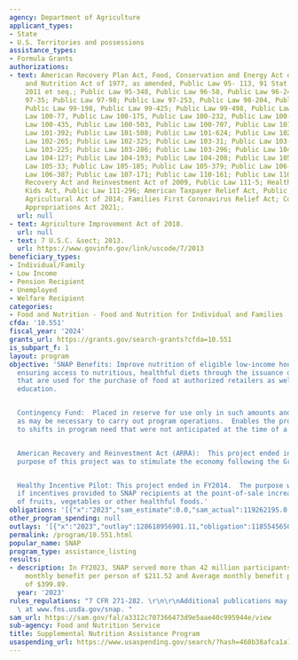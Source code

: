 ```yaml
---
agency: Department of Agriculture
applicant_types:
- State
- U.S. Territories and possessions
assistance_types:
- Formula Grants
authorizations:
- text: American Recovery Plan Act, Food, Conservation and Energy Act of 2008; Food
    and Nutrition Act of 1977, as amended, Public Law 95- 113, 91 Stat. 958, 7 U.S.C.
    2011 et seq.; Public Law 95-348, Public Law 96-58, Public Law 96-249, Public Law
    97-35; Public Law 97-98; Public Law 97-253, Public Law 98-204, Public Law 98-369;
    Public Law 99-198, Public Law 99-425; Public Law 99-498, Public Law 99-603, Public
    Law 100-77, Public Law 100-175, Public Law 100-232, Public Law 100-387, Public
    Law 100-435, Public Law 100-503, Public Law 100-707, Public Law 101-202; Public
    Law 101-392; Public Law 101-508; Public Law 101-624; Public Law 102-237; Public
    Law 102-265; Public Law 102-325; Public Law 103-31; Public Law 103-66; Public
    Law 103-225; Public Law 103-286; Public Law 103-296; Public Law 104-66; Public
    Law 104-127; Public Law 104-193; Public Law 104-208; Public Law 105-18; Public
    Law 105-33; Public Law 105-185; Public Law 105-379; Public Law 106-171; Public
    Law 106-387; Public Law 107-171; Public Law 110-161; Public Law 110-246; American
    Recovery Act and Reinvestment Act of 2009, Public Law 111-5; Healthy Hunger Free
    Kids Act, Public Law 111-296; American Taxpayer Relief Act, Public Law 112-240;
    Agricultural Act of 2014; Families First Coronavirus Relief Act; Consolidated
    Appropriations Act 2021;.
  url: null
- text: Agriculture Improvement Act of 2018.
  url: null
- text: 7 U.S.C. &sect; 2013.
  url: https://www.govinfo.gov/link/uscode/7/2013
beneficiary_types:
- Individual/Family
- Low Income
- Pension Recipient
- Unemployed
- Welfare Recipient
categories:
- Food and Nutrition - Food and Nutrition for Individual and Families
cfda: '10.551'
fiscal_year: '2024'
grants_url: https://grants.gov/search-grants?cfda=10.551
is_subpart_f: 1
layout: program
objective: 'SNAP Benefits: Improve nutrition of eligible low-income households by
  ensuring access to nutritious, healthful diets through the issuance of monthly benefits
  that are used for the purchase of food at authorized retailers as well as nutrition
  education.


  Contingency Fund:  Placed in reserve for use only in such amounts and at such times
  as may be necessary to carry out program operations.  Enables the program to react
  to shifts in program need that were not anticipated at the time of a budget request.


  American Recovery and Reinvestment Act (ARRA):  This project ended in FY2014. The
  purpose of this project was to stimulate the economy following the Great Recession.


  Healthy Incentive Pilot: This project ended in FY2014.  The purpose was to determine
  if incentives provided to SNAP recipients at the point-of-sale increase the purchase
  of fruits, vegetables or other healthful foods.'
obligations: '[{"x":"2023","sam_estimate":0.0,"sam_actual":119262195.0,"usa_spending_actual":118603137089.46},{"x":"2024","sam_estimate":0.0,"sam_actual":94277196247.0,"usa_spending_actual":84808712629.63},{"x":"2025","sam_estimate":0.0,"sam_actual":111730689000.0,"usa_spending_actual":0.0}]'
other_program_spending: null
outlays: '[{"x":"2023","outlay":128618956901.11,"obligation":118554565096.48},{"x":"2024","outlay":82073776416.86,"obligation":84859935042.15},{"x":"2025","outlay":0.0,"obligation":0.0}]'
permalink: /program/10.551.html
popular_name: SNAP
program_type: assistance_listing
results:
- description: In FY2023, SNAP served more than 42 million participants with an average
    monthly benefit per person of $211.52 and Average monthly benefit per household
    of $399.89.
  year: '2023'
rules_regulations: "7 CFR 271-282. \r\n\r\nAdditional publications may be available\
  \ at www.fns.usda.gov/snap. "
sam_url: https://sam.gov/fal/a3312c707366473d9e5aae40c995944e/view
sub-agency: Food and Nutrition Service
title: Supplemental Nutrition Assistance Program
usaspending_url: https://www.usaspending.gov/search/?hash=468b38afca1a160cf891746a1cab58f1
---
```

